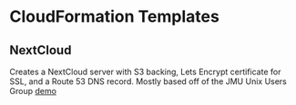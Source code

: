 # CloudFormation Templates

## NextCloud

Creates a NextCloud server with S3 backing, Lets Encrypt certificate for SSL,
and a Route 53 DNS record. Mostly based off of the JMU Unix Users Group
[demo](https://www.jmunixusers.org/presentations/NextCloudAWS.html)

